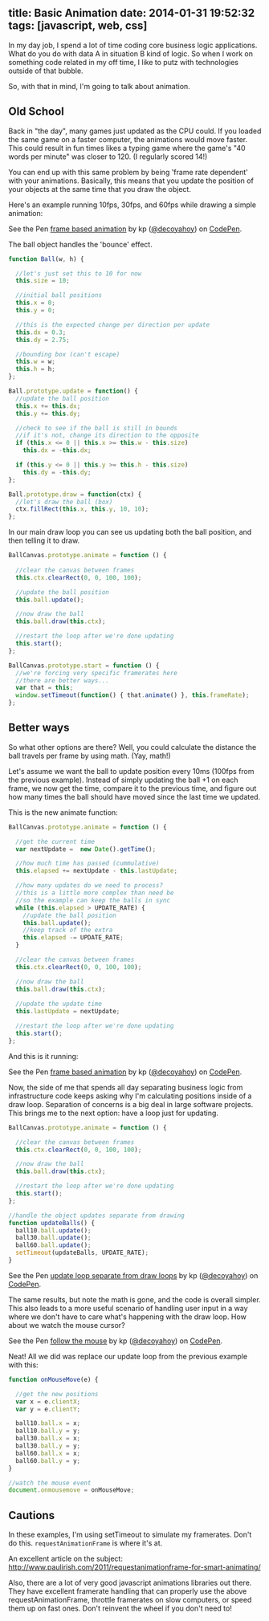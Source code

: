 title: Basic Animation
date: 2014-01-31 19:52:32
tags: [javascript, web, css]
---

In my day job, I spend a lot of time coding core business logic applications.  What do you do with data A in situation B kind of logic.  So when I work on something code related in my off time, I like to putz with technologies outside of that bubble.

So, with that in mind, I'm going to talk about animation.

## Old School

Back in "the day", many games just updated as the CPU could.  If you loaded the same game on a faster computer, the animations would move faster.  This could result in fun times likes a typing game where the game's "40 words per minute" was closer to 120. (I regularly scored 14!)

You can end up with this same problem by being 'frame rate dependent' with your animations.  Basically, this means that you update the position of your objects at the same time that you draw the object.

Here's an example running 10fps, 30fps, and 60fps while drawing a simple animation:
<p data-height="250" data-theme-id="4105" data-slug-hash="LHgbm" data-default-tab="result" class='codepen'>See the Pen <a href='http://codepen.io/decoyahoy/pen/LHgbm'>frame based animation</a> by kp (<a href='http://codepen.io/decoyahoy'>@decoyahoy</a>) on <a href='http://codepen.io'>CodePen</a>.</p>
<script async src="//codepen.io/assets/embed/ei.js"></script>

The ball object handles the 'bounce' effect.
```javascript
function Ball(w, h) {

  //let's just set this to 10 for now
  this.size = 10;

  //initial ball positions
  this.x = 0;
  this.y = 0;

  //this is the expected change per direction per update
  this.dx = 0.3;
  this.dy = 2.75;

  //bounding box (can't escape)
  this.w = w;
  this.h = h;
};

Ball.prototype.update = function() {
  //update the ball position
  this.x += this.dx;
  this.y += this.dy;

  //check to see if the ball is still in bounds
  //if it's not, change its direction to the opposite
  if (this.x <= 0 || this.x >= this.w - this.size)
    this.dx = -this.dx;

  if (this.y <= 0 || this.y >= this.h - this.size)
    this.dy = -this.dy; 
};

Ball.prototype.draw = function(ctx) {
  //let's draw the ball (box) 
  ctx.fillRect(this.x, this.y, 10, 10);
};
```

In our main draw loop you can see us updating both the ball position, and then telling it to draw.

```javascript
BallCanvas.prototype.animate = function () {
  
  //clear the canvas between frames
  this.ctx.clearRect(0, 0, 100, 100);

  //update the ball position
  this.ball.update();

  //now draw the ball
  this.ball.draw(this.ctx);

  //restart the loop after we're done updating
  this.start();
};

BallCanvas.prototype.start = function () {
  //we're forcing very specific framerates here
  //there are better ways...
  var that = this;
  window.setTimeout(function() { that.animate() }, this.frameRate);
};
```

## Better ways

So what other options are there?  Well, you could calculate the distance the ball travels per frame by using math.  (Yay, math!)  

Let's assume we want the ball to update position every 10ms (100fps from the previous example).  Instead of simply updating the ball +1 on each frame, we now get the time, compare it to the previous time, and figure out how many times the ball should have moved since the last time we updated.

This is the new animate function:
```javascript
BallCanvas.prototype.animate = function () {

  //get the current time
  var nextUpdate =  new Date().getTime();

  //how much time has passed (cummulative)
  this.elapsed += nextUpdate - this.lastUpdate;

  //how many updates do we need to process?
  //this is a little more complex than need be
  //so the example can keep the balls in sync
  while (this.elapsed > UPDATE_RATE) {
    //update the ball position
    this.ball.update();
    //keep track of the extra
    this.elapsed -= UPDATE_RATE;
  }

  //clear the canvas between frames
  this.ctx.clearRect(0, 0, 100, 100);

  //now draw the ball
  this.ball.draw(this.ctx);
  
  //update the update time
  this.lastUpdate = nextUpdate;

  //restart the loop after we're done updating
  this.start();
};
```

And this is it running:

<p data-height="250" data-theme-id="4105" data-slug-hash="gImtA" data-default-tab="result" class='codepen'>See the Pen <a href='http://codepen.io/decoyahoy/pen/gImtA'>frame based animation</a> by kp (<a href='http://codepen.io/decoyahoy'>@decoyahoy</a>) on <a href='http://codepen.io'>CodePen</a>.</p>
<script async src="//codepen.io/assets/embed/ei.js"></script>

Now, the side of me that spends all day separating business logic from infrastructure code keeps asking why I'm calculating positions inside of a draw loop.  Separation of concerns is a big deal in large software projects. This brings me to the next option: have a loop just for updating.

```javascript
BallCanvas.prototype.animate = function () {

  //clear the canvas between frames
  this.ctx.clearRect(0, 0, 100, 100);

  //now draw the ball
  this.ball.draw(this.ctx);

  //restart the loop after we're done updating
  this.start();
};
```

```javascript
//handle the object updates separate from drawing
function updateBalls() {
  ball10.ball.update();
  ball30.ball.update();
  ball60.ball.update();
  setTimeout(updateBalls, UPDATE_RATE);
}
```

<p data-height="250" data-theme-id="4105" data-slug-hash="BfCnq" data-default-tab="result" class='codepen'>See the Pen <a href='http://codepen.io/decoyahoy/pen/BfCnq'>update loop separate from draw loops</a> by kp (<a href='http://codepen.io/decoyahoy'>@decoyahoy</a>) on <a href='http://codepen.io'>CodePen</a>.</p>
<script async src="//codepen.io/assets/embed/ei.js"></script>

The same results, but note the math is gone, and the code is overall simpler.  This also leads to a more useful scenario of handling user input in a way where we don't have to care what's happening with the draw loop.  How about we watch the mouse cursor?

<p data-height="250" data-theme-id="4105" data-slug-hash="daIus" data-default-tab="result" class='codepen'>See the Pen <a href='http://codepen.io/decoyahoy/pen/daIus'>follow the mouse</a> by kp (<a href='http://codepen.io/decoyahoy'>@decoyahoy</a>) on <a href='http://codepen.io'>CodePen</a>.</p>
<script async src="//codepen.io/assets/embed/ei.js"></script>

Neat!  All we did was replace our update loop from the previous example with this:

```javascript
function onMouseMove(e) {

  //get the new positions
  var x = e.clientX;
  var y = e.clientY;

  ball10.ball.x = x;
  ball10.ball.y = y;
  ball30.ball.x = x;
  ball30.ball.y = y;
  ball60.ball.x = x;
  ball60.ball.y = y;
}

//watch the mouse event
document.onmousemove = onMouseMove;
```

## Cautions

In these examples, I'm using setTimeout to simulate my framerates.  Don't do this.  `requestAnimationFrame` is where it's at.

An excellent article on the subject:
http://www.paulirish.com/2011/requestanimationframe-for-smart-animating/

Also, there are a lot of very good javascript animations libraries out there.  They have excellent framerate handling that can properly use the above requestAnimationFrame, throttle framerates on slow computers, or speed them up on fast ones.  Don't reinvent the wheel if you don't need to!

